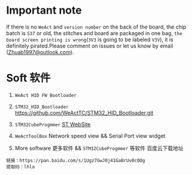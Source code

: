 # Important note

If there is no `WeAct` and `version number` on the back of the board, the chip batch is `537` or old, the stitches and board are packaged in one bag, `the board screen printing is wrong`(`3V3` is going to be labeled `V3V`), it is definitely pirated.Please comment on issues or let us know by email (Zhuab1997@outlook.com).

# Soft 软件
1. `WeAct HID FW Bootloader`

2. `STM32_HID_Bootloader`
 https://github.com/WeActTC/STM32_HID_Bootloader.git

3. `STM32CubeProgmmer`   [ST WebSite](https://www.st.com/content/st_com/en/products/development-tools/software-development-tools/stm32-software-development-tools/stm32-programmers/stm32cubeprog.html)

4. `WeActToolBox` Network speed view && Serial Port view widget

5. More software 更多软件 && `STM32CubeProgmmer` 等软件 百度云下载地址
```
链接：https://pan.baidu.com/s/1Ugz7GwJ0j41GaBrUv0c0Og 
提取码：lhla
```
